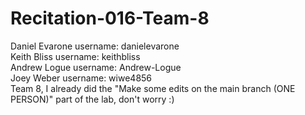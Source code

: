 # Recitation-016-Team-8

Daniel Evarone  username: danielevarone <br/>
Keith Bliss     username: keithbliss <br/>
Andrew Logue    username: Andrew-Logue <br/>
Joey Weber      username: wiwe4856 <br/>
Team 8, I already did the "Make some edits on the main branch (ONE PERSON)" part of the lab, don't worry :) 
